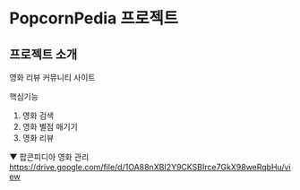 # PopcornPedia 프로젝트
## 프로젝트 소개
영화 리뷰 커뮤니티 사이트

핵심기능
1. 영화 검색
2. 영화 별점 매기기
3. 영화 리뷰

▼ 팝콘피디아 영화 관리<br>
https://drive.google.com/file/d/1OA88nXBI2Y9CKSBIrce7GkX98weRqbHu/view
